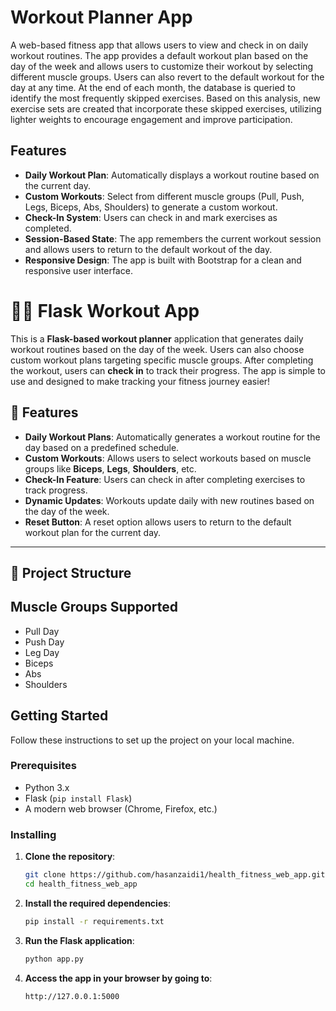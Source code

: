 # Workout Planner App

A web-based fitness app that allows users to view and check in on daily workout routines. The app provides a default workout plan based on the day of the week and allows users to customize their workout by selecting different muscle groups. Users can also revert to the default workout for the day at any time. At the end of each month, the database is queried to identify the most frequently skipped exercises. Based on this analysis, new exercise sets are created that incorporate these skipped exercises, utilizing lighter weights to encourage engagement and improve participation.

## Features

- **Daily Workout Plan**: Automatically displays a workout routine based on the current day.
- **Custom Workouts**: Select from different muscle groups (Pull, Push, Legs, Biceps, Abs, Shoulders) to generate a custom workout.
- **Check-In System**: Users can check in and mark exercises as completed.
- **Session-Based State**: The app remembers the current workout session and allows users to return to the default workout of the day.
- **Responsive Design**: The app is built with Bootstrap for a clean and responsive user interface.

# 🏋️‍♂️ Flask Workout App

This is a **Flask-based workout planner** application that generates daily workout routines based on the day of the week. Users can also choose custom workout plans targeting specific muscle groups. After completing the workout, users can **check in** to track their progress. The app is simple to use and designed to make tracking your fitness journey easier!

## 🚀 Features
- **Daily Workout Plans**: Automatically generates a workout routine for the day based on a predefined schedule.
- **Custom Workouts**: Allows users to select workouts based on muscle groups like **Biceps**, **Legs**, **Shoulders**, etc.
- **Check-In Feature**: Users can check in after completing exercises to track progress.
- **Dynamic Updates**: Workouts update daily with new routines based on the day of the week.
- **Reset Button**: A reset option allows users to return to the default workout plan for the current day.

---

## 📂 Project Structure



## Muscle Groups Supported

- Pull Day
- Push Day
- Leg Day
- Biceps
- Abs
- Shoulders

## Getting Started

Follow these instructions to set up the project on your local machine.

### Prerequisites

- Python 3.x
- Flask (`pip install Flask`)
- A modern web browser (Chrome, Firefox, etc.)

### Installing

1. **Clone the repository**:

   ```bash
   git clone https://github.com/hasanzaidi1/health_fitness_web_app.git
   cd health_fitness_web_app
2. **Install the required dependencies**:
   
   ```bash
   pip install -r requirements.txt
3. **Run the Flask application**:

   ```bash
   python app.py

4. **Access the app in your browser by going to**:

   ```bash
   http://127.0.0.1:5000

